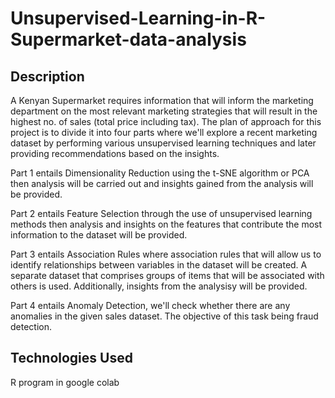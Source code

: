 # Unsupervised-Learning-in-R-Supermarket-data-analysis

## Description
A Kenyan Supermarket requires information that will inform the marketing department on the most relevant marketing strategies that will result in the highest no. of sales (total price including tax). The plan of approach for this project is to divide it into four parts where we'll explore a recent marketing dataset by performing various unsupervised learning techniques and later providing recommendations based on the insights.

Part 1 entails Dimensionality Reduction using the t-SNE algorithm or PCA then analysis will be carried out and insights gained from the analysis will be provided.

Part 2 entails Feature Selection through the use of unsupervised learning methods then analysis and insights on the features that contribute the most information to the dataset will be provided.

Part 3 entails Association Rules where association rules that will allow us to identify relationships between variables in the dataset will be created. A separate dataset that comprises groups of items that will be associated with others is used. Additionally, insights from the analysisy will be provided.

Part 4 entails Anomaly Detection, we'll check whether there are any anomalies in the given sales dataset. The objective of this task being fraud detection.

## Technologies Used
R program in google colab 
